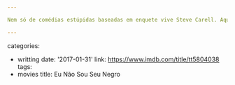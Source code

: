 ```yaml
---

Nem só de comédias estúpidas baseadas em enquete vive Steve Carell. Aqui ele interpreta um de três personagens envolvidos em uma situação cômica e trágica ao mesmo tempo. Isso por si só já consegue estimular seu desenvolvimento. Porém, não fosse o roteiro pé-no-chão desenvolvido pela dupla Pierce Gardner e Peter Hedges não seria possível termos empatia por esses personagens, e ao mesmo tempo darmos boas e saudáveis risadas com seus conflitos.

---
```

categories:
- writting
date: '2017-01-31'
link: https://www.imdb.com/title/tt5804038
tags:
- movies
title: Eu Não Sou Seu Negro
